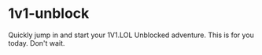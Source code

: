 # 1v1-unblock
Quickly jump in and start your 1V1.LOL Unblocked adventure. This is for you today. Don't wait.
